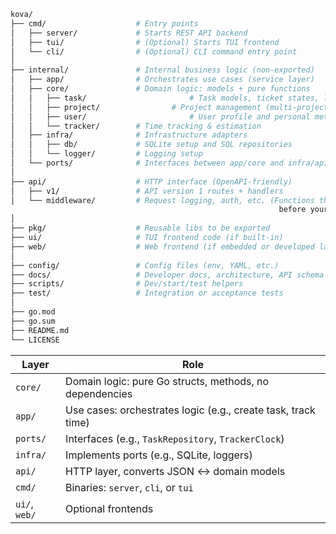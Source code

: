 ```graphql
kova/
├── cmd/                    # Entry points
│   ├── server/             # Starts REST API backend
│   ├── tui/                # (Optional) Starts TUI frontend
│   └── cli/                # (Optional) CLI command entry point
│
├── internal/               # Internal business logic (non-exported)
│   ├── app/                # Orchestrates use cases (service layer)
│   ├── core/               # Domain logic: models + pure functions
│   │   ├── task/						# Task models, ticket states, logic
│   │   ├── project/				# Project management (multi-project support)
│   │   ├── user/						# User profile and personal metrics
│   │   └── tracker/        # Time tracking & estimation
│   ├── infra/              # Infrastructure adapters
│   │   ├── db/             # SQLite setup and SQL repositories
│   │   └── logger/         # Logging setup
│   └── ports/              # Interfaces between app/core and infra/api
│
├── api/                    # HTTP interface (OpenAPI-friendly)
│   ├── v1/                 # API version 1 routes + handlers
│   └── middleware/         # Request logging, auth, etc. (Functions that run
															before your main handler)
│
├── pkg/                    # Reusable libs to be exported
├── ui/                     # TUI frontend code (if built-in)
├── web/                    # Web frontend (if embedded or developed later)
│
├── config/                 # Config files (env, YAML, etc.)
├── docs/                   # Developer docs, architecture, API schema
├── scripts/                # Dev/start/test helpers
├── test/                   # Integration or acceptance tests
│
├── go.mod
├── go.sum
├── README.md
└── LICENSE
```

| Layer         | Role                                                          |
| ------------- | ------------------------------------------------------------- |
| `core/`       | Domain logic: pure Go structs, methods, no dependencies       |
| `app/`        | Use cases: orchestrates logic (e.g., create task, track time) |
| `ports/`      | Interfaces (e.g., `TaskRepository`, `TrackerClock`)           |
| `infra/`      | Implements ports (e.g., SQLite, loggers)                      |
| `api/`        | HTTP layer, converts JSON ↔ domain models                    |
| `cmd/`        | Binaries: `server`, `cli`, or `tui`                           |
| `ui/`, `web/` | Optional frontends                                            |
